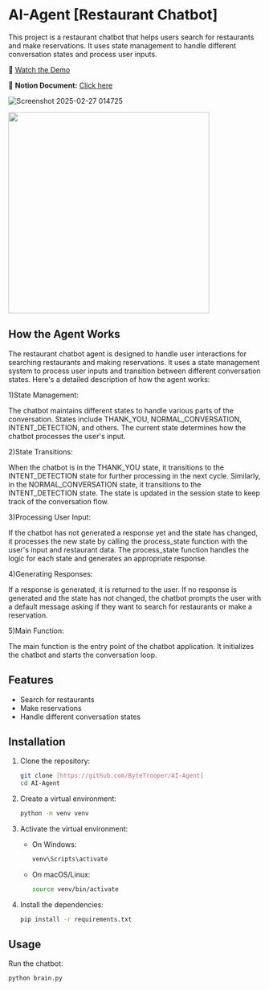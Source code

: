 # AI-Agent [Restaurant Chatbot]

This project is a restaurant chatbot that helps users search for restaurants and make reservations. It uses state management to handle different conversation states and process user inputs.

🎥 [Watch the Demo](https://github.com/ByteTrooper/AI-Agent/raw/main/working%20demo%201.mp4)

📑 **Notion Document:** [Click here](https://www.notion.so/AI-Agent-Challenge-Restaurant-Reservation-System-Business-Strategy-Document-1a8ccb77163580b59f86ed667ecfc3d2?pvs=4)




![Screenshot 2025-02-27 014725](https://github.com/user-attachments/assets/f1d44bc6-cfbd-4f65-9777-862af4e195ff)


<img src="https://github.com/user-attachments/assets/21612832-906d-4273-ac6b-3de54275fc13" width="400" height="auto">



## How the Agent Works
The restaurant chatbot agent is designed to handle user interactions for searching restaurants and making reservations. It uses a state management system to process user inputs and transition between different conversation states. Here's a detailed description of how the agent works:

1)State Management:

The chatbot maintains different states to handle various parts of the conversation.
States include THANK_YOU, NORMAL_CONVERSATION, INTENT_DETECTION, and others.
The current state determines how the chatbot processes the user's input.

2)State Transitions:

When the chatbot is in the THANK_YOU state, it transitions to the INTENT_DETECTION state for further processing in the next cycle.
Similarly, in the NORMAL_CONVERSATION state, it transitions to the INTENT_DETECTION state.
The state is updated in the session state to keep track of the conversation flow.

3)Processing User Input:

If the chatbot has not generated a response yet and the state has changed, it processes the new state by calling the process_state function with the user's input and restaurant data.
The process_state function handles the logic for each state and generates an appropriate response.

4)Generating Responses:

If a response is generated, it is returned to the user.
If no response is generated and the state has not changed, the chatbot prompts the user with a default message asking if they want to search for restaurants or make a reservation.

5)Main Function:

The main function is the entry point of the chatbot application.
It initializes the chatbot and starts the conversation loop.

## Features

- Search for restaurants
- Make reservations
- Handle different conversation states

## Installation

1. Clone the repository:
    ```sh
    git clone [https://github.com/ByteTrooper/AI-Agent]
    cd AI-Agent
    ```

2. Create a virtual environment:
    ```sh
    python -m venv venv
    ```

3. Activate the virtual environment:
    - On Windows:
        ```sh
        venv\Scripts\activate
        ```
    - On macOS/Linux:
        ```sh
        source venv/bin/activate
        ```

4. Install the dependencies:
    ```sh
    pip install -r requirements.txt
    ```

## Usage

Run the chatbot:
```sh
python brain.py
